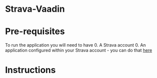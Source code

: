 Strava-Vaadin
=============

Pre-requisites
==============
To run the application you will need to have
0. A Strava account
0. An application configured within your Strava account - you can do that
[here](https://www.strava.com/settings/api)

Instructions
============